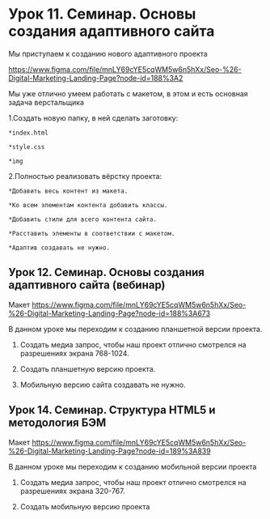 # Урок 11. Семинар. Основы создания адаптивного сайта

Мы приступаем к созданию нового адаптивного проекта

<https://www.figma.com/file/mnLY69cYE5cqWM5w6n5hXx/Seo-%26-Digital-Marketing-Landing-Page?node-id=188%3A2>

Мы уже отлично умеем работать с макетом, в этом и есть основная задача верстальщика

1.Создать новую папку, в ней сделать заготовку:

    *index.html

    *style.css

    *img

2.Полностью реализовать вёрстку проекта:

    *Добавить весь контент из макета.

    *Ко всем элементам контента добавить классы.

    *Добавить стили для всего контента сайта.

    *Расставить элементы в соответствии с макетом.

    *Адаптив создавать не нужно.

## Урок 12. Семинар. Основы создания адаптивного сайта (вебинар)

Макет <https://www.figma.com/file/mnLY69cYE5cqWM5w6n5hXx/Seo-%26-Digital-Marketing-Landing-Page?node-id=188%3A673>

В данном уроке мы переходим к созданию планшетной версии проекта.

1. Создать медиа запрос, чтобы наш проект отлично смотрелся на разрешениях экрана 768-1024.

2. Создать планшетную версию проекта.

3. Мобильную версию сайта создавать не нужно.

## Урок 14. Семинар. Структура HTML5 и методология БЭМ

Макет <https://www.figma.com/file/mnLY69cYE5cqWM5w6n5hXx/Seo-%26-Digital-Marketing-Landing-Page?node-id=189%3A839>

В данном уроке мы переходим к созданию мобильной версии проекта

1. Создать медиа запрос, чтобы наш проект отлично смотрелся на разрешениях экрана 320-767.

2. Создать мобильную версию проекта

